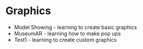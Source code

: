 # Graphics

* Model Showing - learning to create basic graphics
* MuseumAR - learning how to make pop ups
* Test1 - learning to create custom graphics
